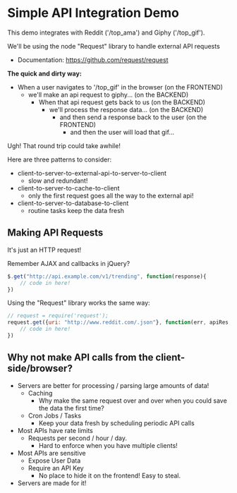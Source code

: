 # Simple API Integration Demo
This demo integrates with Reddit ('/top_ama') and Giphy ('/top_gif').

We'll be using the node "Request" library to handle external API requests

* Documentation: https://github.com/request/request

**The quick and dirty way:**

- When a user navigates to '/top_gif' in the browser (on the FRONTEND)
    - we'll make an api request to giphy...            (on the BACKEND)
        - When that api request gets back to us             (on the BACKEND)
            - we'll process the response data...                (on the BACKEND)
                - and then send a response back to the user         (on the FRONTEND)
                    - and then the user will load that gif...

Ugh! That round trip could take awhile!

Here are three patterns to consider:
* client-to-server-to-external-api-to-server-to-client
    - slow and redundant!
* client-to-server-to-cache-to-client
    - only the first request goes all the way to the external api!
* client-to-server-to-database-to-client
    - routine tasks keep the data fresh

## Making API Requests

It's just an HTTP request!

Remember AJAX and callbacks in jQuery?

``` js
$.get("http://api.example.com/v1/trending", function(response){
    // code in here!
})
```

Using the "Request" library works the same way:

``` js
// request = require('request');
request.get({uri: "http://www.reddit.com/.json"}, function(err, apiRes, apiBody){
    // code in here!
})
```

## Why not make API calls from the client-side/browser?

- Servers are better for processing / parsing large amounts of data!
    - Caching
        + Why make the same request over and over when you could save the data the first time?
    - Cron Jobs / Tasks
        + Keep your data fresh by scheduling periodic API calls
- Most APIs have rate limits
    + Requests per second / hour / day.
        + Hard to enforce when you have multiple clients!
- Most APIs are sensitive
    + Expose User Data
    + Require an API Key
        + No place to hide it on the frontend! Easy to steal.
- Servers are made for it!